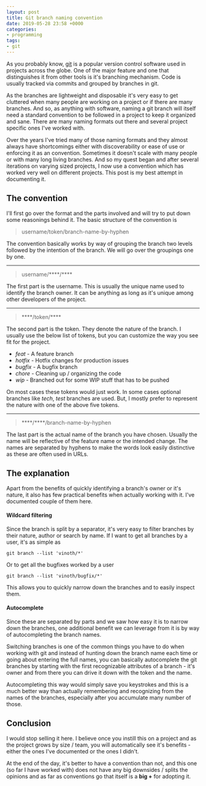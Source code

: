 ```yaml
---
layout: post
title: Git branch naming convention
date: 2019-05-28 23:58 +0000
categories:
- programming
tags:
- git
---
```


As you probably know, [git](https://git-scm.com/) is a popular version control software used in projects across the globe. One of the major feature and one that distinguishes it from other tools is it's branching mechanism. Code is usually tracked via commits and grouped by branches in git.

As the branches are lightweight and disposable it's very easy to get cluttered when many people are working on a project or if there are many branches. And so, as anything with software, naming a git branch will itself need a standard convention to be followed in a project to keep it organized and sane. There are many naming formats out there and several project specific ones I've worked with.

<!-- more -->

Over the years I've tried many of those naming formats and they almost always have shortcomings either with discoverability or ease of use or enforcing it as an convention. Sometimes it doesn't scale with many people or with many long living branches. And so my quest began and after several iterations on varying sized projects, I now use a convention which has worked very well on different projects. This post is my best attempt in documenting it.

## The convention

I'll first go over the format and the parts involved and will try to put down some reasonings behind it. The basic structure of the convention is

> username/token/branch-name-by-hyphen

The convention basically works by way of grouping the branch two levels followed by the intention of the branch. We will go over the groupings one by one.

---
> username/\*\*\*\*/\*\*\*\*

The first part is the username. This is usually the unique name used to identify the branch owner. It can be anything as long as it's unique among other developers of the project.

---

> \*\*\*\*/token/\*\*\*\*

The second part is the token. They denote the nature of the branch. I usually use the below list of tokens, but you can customize the way you see fit for the project.

* *feat* - A feature branch
* *hotfix* - Hotfix changes for production issues
* *bugfix* - A bugfix branch
* *chore* - Cleaning up / organizing the code
* *wip* - Branched out for some WIP stuff that has to be pushed

On most cases these tokens would just work. In some cases optional branches like *tech*, *test* branches are used. But, I mostly prefer to represent the nature with one of the above five tokens.

---

> \*\*\*\*/\*\*\*\*/branch-name-by-hyphen

The last part is the actual name of the branch you have chosen. Usually the name will be reflective of the feature name or the intended change. The names are separated by hyphens to make the words look easily distinctive as these are often used in URLs.

## The explanation

Apart from the benefits of quickly identifying a branch's owner or it's nature, it also has few practical benefits when actually working with it. I've documented couple of them here.

#### Wildcard filtering

Since the branch is split by a separator, it's very easy to filter branches by their nature, author or search by name. If I want to get all branches by a user, it's as simple as

```
git branch --list 'vinoth/*'
```

Or to get all the bugfixes worked by a user

```
git branch --list 'vinoth/bugfix/*'
```

This allows you to quickly narrow down the branches and to easily inspect them.

#### Autocomplete

Since these are separated by parts and we saw how easy it is to narrow down the branches, one additional benefit we can leverage from it is by way of autocompleting the branch names.

Switching branches is one of the common things you have to do when working with git and instead of hunting down the branch name each time or going about entering the full names, you can basically autocomplete the git branches by starting with the first recognizable attributes of a branch - it's owner and from there you can drive it down with the token and the name.

Autocompleting this way would simply save you keystrokes and this is a much better way than actually remembering and recognizing from the names of the branches, especially after you accumulate many number of those.

## Conclusion

I would stop selling it here. I believe once you instill this on a project and as the project grows by size / team, you will automatically see it's benefits - either the ones I've documented or the ones I didn't.

At the end of the day, it's better to have a convention than not, and this one (so far I have worked with) does not have any big downsides / splits the opinions and as far as conventions go that itself is a **big +** for adopting it.
